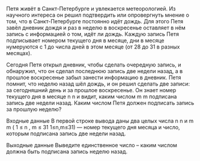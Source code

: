 Петя живёт в Санкт-Петербурге и увлекается метеорологией. Из научного интереса он решил подтвердить или опровергнуть мнение о том, что в Санкт-Петербурге постоянно идёт дождь. Для этого Петя завёл дневник дождя и раз в неделю в воскресенье оставляет в нём запись с информацией о том, идёт ли дождь. Каждую запись Петя подписывает номером текущего дня в месяце, дни в месяце нумеруются с 1 до числа дней в этом месяце (от 28 до 31 в разных месяцах).

Сегодня Петя открыл дневник, чтобы сделать очередную запись, и обнаружил, что он сделал последнюю запись две недели назад, а в прошлое воскресенье забыл занести информацию в дневник. Петя помнит, что неделю назад шёл дождь, и он решил сделать две записи: за сегодняшний день и за прошлое воскресенье. Он знает номер текущего дня в месяце 
n
n и видит, каким числом 
m
m подписана запись две недели назад. Каким числом Петя должен подписать запись за прошлую неделю?

Входные данные
В первой строке вывода даны два целых числа 
n
n и 
m
m (
1
≤
n
,
m
≤
31
1≤n,m≤31) — номер текущего дня месяца и число, которым подписана запись две недели назад.

Выходные данные
Выведите единственное число – каким числом должна быть подписана запись неделю назад.